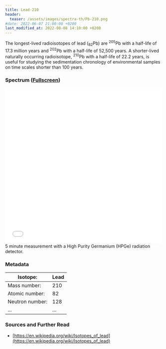 ```yaml
---
title: Lead-210
header:
  teaser: /assets/images/spectra-th/Pb-210.png
#date: 2022-06-07 21:00:00 +0200
last_modified_at: 2022-08-08 14:10:00 +0200
---
```


The longest-lived radioisotopes of lead (<sub>82</sub>Pb) are <sup>205</sup>Pb with a half-life of 17.3 million years and <sup>202</sup>Pb with a half-life of 52,500 years. A shorter-lived naturally occurring radioisotope, <sup>210</sup>Pb with a half-life of 22.2 years, is useful for studying the sedimentation chronology of environmental samples on time scales shorter than 100 years.

### Spectrum ([Fullscreen](/assets/spectra/Pb-210.html))

<iframe width="100%" height="500" src="/assets/spectra/Pb-210.html" title="Pb-210 gamma spectrum" frameborder="0" allowfullscreen></iframe>
5 minute measurement with a High Purity Germanium (HPGe) radiation detector.

### Metadata

| Isotope:        | Lead |
| --------------- | ---- |
| Mass number:    | 210  |
| Atomic number:  | 82   |
| Neutron number: | 128  |
| ...             | ...  |

### Sources and Further Read

- [https://en.wikipedia.org/wiki/Isotopes_of_lead](https://en.wikipedia.org/wiki/Isotopes_of_lead)
